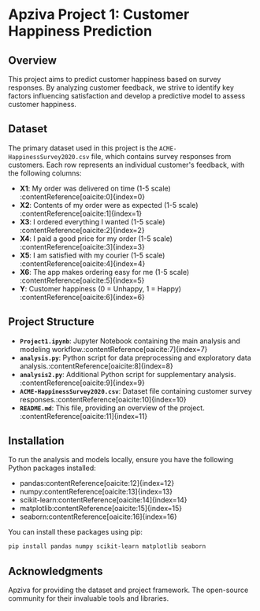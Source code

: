 # Apziva Project 1: Customer Happiness Prediction

## Overview

This project aims to predict customer happiness based on survey responses. By analyzing customer feedback, we strive to identify key factors influencing satisfaction and develop a predictive model to assess customer happiness.

## Dataset

The primary dataset used in this project is the `ACME-HappinessSurvey2020.csv` file, which contains survey responses from customers. Each row represents an individual customer's feedback, with the following columns:

- **X1**: My order was delivered on time (1-5 scale)&#8203;:contentReference[oaicite:0]{index=0}
- **X2**: Contents of my order were as expected (1-5 scale)&#8203;:contentReference[oaicite:1]{index=1}
- **X3**: I ordered everything I wanted (1-5 scale)&#8203;:contentReference[oaicite:2]{index=2}
- **X4**: I paid a good price for my order (1-5 scale)&#8203;:contentReference[oaicite:3]{index=3}
- **X5**: I am satisfied with my courier (1-5 scale)&#8203;:contentReference[oaicite:4]{index=4}
- **X6**: The app makes ordering easy for me (1-5 scale)&#8203;:contentReference[oaicite:5]{index=5}
- **Y**: Customer happiness (0 = Unhappy, 1 = Happy)&#8203;:contentReference[oaicite:6]{index=6}

## Project Structure

- **`Project1.ipynb`**: Jupyter Notebook containing the main analysis and modeling workflow.&#8203;:contentReference[oaicite:7]{index=7}
- **`analysis.py`**: Python script for data preprocessing and exploratory data analysis.&#8203;:contentReference[oaicite:8]{index=8}
- **`analysis2.py`**: Additional Python script for supplementary analysis.&#8203;:contentReference[oaicite:9]{index=9}
- **`ACME-HappinessSurvey2020.csv`**: Dataset file containing customer survey responses.&#8203;:contentReference[oaicite:10]{index=10}
- **`README.md`**: This file, providing an overview of the project.&#8203;:contentReference[oaicite:11]{index=11}

## Installation

To run the analysis and models locally, ensure you have the following Python packages installed:

- pandas&#8203;:contentReference[oaicite:12]{index=12}
- numpy&#8203;:contentReference[oaicite:13]{index=13}
- scikit-learn&#8203;:contentReference[oaicite:14]{index=14}
- matplotlib&#8203;:contentReference[oaicite:15]{index=15}
- seaborn&#8203;:contentReference[oaicite:16]{index=16}

You can install these packages using pip:

```bash
pip install pandas numpy scikit-learn matplotlib seaborn
```

## Acknowledgments

Apziva for providing the dataset and project framework.​
The open-source community for their invaluable tools and libraries.​
